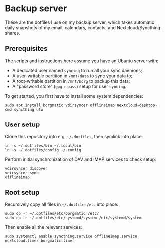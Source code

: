 # Backup server

These are the dotfiles I use on my backup server, which takes automatic daily
snapshots of my email, calendars, contacts, and Nextcloud/Syncthing shares.

## Prerequisites

The scripts and instructions here assume you have an Ubuntu server with:

- A dedicated user named `syncing` to run all your sync daemons;
- A user-writable partition in `/mnt/data` to sync your data to;
- A root-writable partition in `/mnt/borg` to backup this data;
- A "password store" (`gpg` + `pass`) setup for user `syncing`.

To get started, you first have to install some system dependencies:

    sudo apt install borgmatic vdirsyncer offlineimap nextcloud-desktop-cmd syncthing ufw

## User setup

Clone this repository into e.g. `~/.dotfiles`, then symlink into place:

    ln -s ~/.dotfiles/bin ~/.local/bin
    ln -s ~/.dotfiles/config ~/.config

Perform initial synchronization of DAV and IMAP services to check setup:

    vdirsyncer discover
    vdirsyncer sync
    offlineimap

## Root setup

Recursively copy all files in `~/.dotfiles/etc` into place:

    sudo cp -r ~/.dotfiles/etc/borgmatic /etc/
    sudo cp -r ~/.dotfiles/etc/systemd/system /etc/systemd/system

Then enable all the relevant services:

    sudo systemctl enable syncthing.service offlineimap.service nextcloud.timer borgmatic.timer
